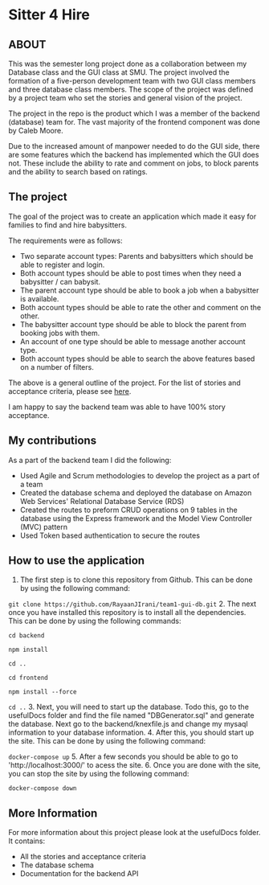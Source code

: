 # Sitter 4 Hire

## ABOUT
This was the semester long project done as a collaboration between my Database class and the GUI class at SMU.
The project involved the formation of a five-person development team with two GUI class members and three database class members. 
The scope of the project was defined by a project team who set the stories and general vision of the project. 

The project in the repo is the product which I was a member of the backend (database) team for. The vast majority of the frontend component was done by Caleb Moore. 

Due to the increased amount of manpower needed to do the GUI side, there are some features which the backend has implemented which the GUI does not. 
These include the ability to rate and comment on jobs, to block parents and the ability to search based on ratings. 

## The project
The goal of the project was to create an application which made it easy for families to find and hire babysitters.

The requirements were as follows:
- Two separate account types: Parents and babysitters which should be able to register and login.
- Both account types should be able to post times when they need a babysitter / can babysit.
- The parent account type should be able to book a job when a babysitter is available.
- Both account types should be able to rate the other and comment on the other.
- The babysitter account type should be able to block the parent from booking jobs with them.
- An account of one type should be able to message another account type.
- Both account types should be able to search the above features based on a number of filters.

The above is a general outline of the project. For the list of stories and acceptance criteria, please see [here](usefulDocs/userStoriesAndAcceptanceCriteria.xlsx).

I am happy to say the backend team was able to have 100% story acceptance.

## My contributions
As a part of the backend team I did the following:
- Used Agile and Scrum methodologies to develop the project as a part of a team
- Created the database schema and deployed the database on Amazon Web Services' Relational Database Service (RDS)
- Created the routes to preform CRUD operations on 9 tables in the database using the Express framework and the Model View Controller (MVC) pattern
- Used Token based authentication to secure the routes

## How to use the application
1. The first step is to clone this repository from Github. This can be done by using the following command:

```git clone https://github.com/RayaanJIrani/team1-gui-db.git```
2. The next once you have installed this repository is to install all the dependencies. This can be done by using the following commands:

```cd backend```

```npm install```

```cd ..```

```cd frontend```

```npm install --force```

```cd ..```
3. Next, you will need to start up the database. Todo this, go to the usefulDocs folder and find the file named "DBGenerator.sql" and generate the database. Next go to the backend/knexfile.js and change my mysaql information to your database information.
4. After this, you should start up the site. This can be done by using the following command:

```docker-compose up```
5. After a few seconds you should be able to go to 'http://localhost:3000/' to acess the site.
6. Once you are done with the site, you can stop the site by using the following command:

```docker-compose down```

## More Information
For more information about this project please look at the usefulDocs folder.
It contains:
- All the stories and acceptance criteria
- The database schema
- Documentation for the backend API 
